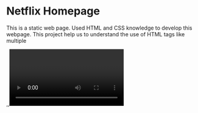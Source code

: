 # Netflix Homepage

This is a static web page.
Used HTML and CSS knowledge to develop this webpage.
This project help us to understand the use of HTML tags like multiple <div>,<img>,<video>
and CSS to position all the elements and make it responsive

## Lessons Learned

Use of

- <div>
- <img>
- <video>
- aligning elements
- responsiveness etc.

## Tech Stack

**Client:** HTML, CSS

**Server:** No Server Side Implimentation Yet

## Hosted Project Link

https://netflix-homepage-sachins.netlify.app/

## 🚀 About Me

I'm a Aspiring Full Stack Web Developer.

## Authors

- [@sachinsubugade](https://github.com/sachinsubugade)
